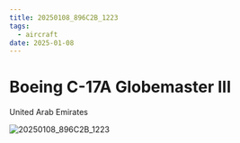 ```yaml
---
title: 20250108_896C2B_1223
tags:
  - aircraft
date: 2025-01-08
---
```


# Boeing C-17A Globemaster III

United Arab Emirates

![20250108_896C2B_1223](/aircraft/20250108_896C2B_1223.jpg)